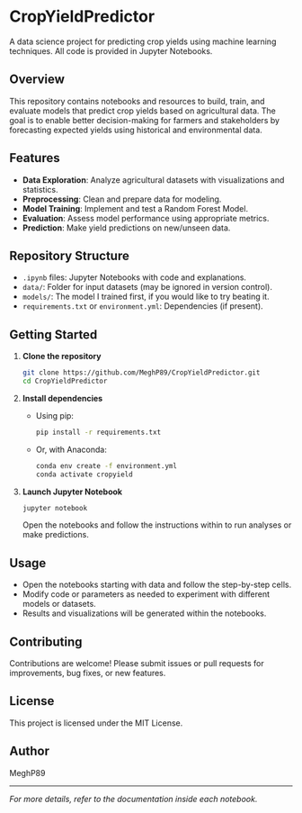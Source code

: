 # CropYieldPredictor

A data science project for predicting crop yields using machine learning techniques. All code is provided in Jupyter Notebooks.

## Overview

This repository contains notebooks and resources to build, train, and evaluate models that predict crop yields based on agricultural data. The goal is to enable better decision-making for farmers and stakeholders by forecasting expected yields using historical and environmental data.

## Features

- **Data Exploration**: Analyze agricultural datasets with visualizations and statistics.
- **Preprocessing**: Clean and prepare data for modeling.
- **Model Training**: Implement and test a Random Forest Model.
- **Evaluation**: Assess model performance using appropriate metrics.
- **Prediction**: Make yield predictions on new/unseen data.

## Repository Structure

- `.ipynb` files: Jupyter Notebooks with code and explanations.
- `data/`: Folder for input datasets (may be ignored in version control).
- `models/`: The model I trained first, if you would like to try beating it.
- `requirements.txt` or `environment.yml`: Dependencies (if present).

## Getting Started

1. **Clone the repository**
   ```bash
   git clone https://github.com/MeghP89/CropYieldPredictor.git
   cd CropYieldPredictor
   ```

2. **Install dependencies**
   - Using pip:
     ```bash
     pip install -r requirements.txt
     ```
   - Or, with Anaconda:
     ```bash
     conda env create -f environment.yml
     conda activate cropyield
     ```

3. **Launch Jupyter Notebook**
   ```bash
   jupyter notebook
   ```
   Open the notebooks and follow the instructions within to run analyses or make predictions.

## Usage

- Open the notebooks starting with data and follow the step-by-step cells.
- Modify code or parameters as needed to experiment with different models or datasets.
- Results and visualizations will be generated within the notebooks.

## Contributing

Contributions are welcome! Please submit issues or pull requests for improvements, bug fixes, or new features.

## License

This project is licensed under the MIT License.

## Author

MeghP89

---

*For more details, refer to the documentation inside each notebook.*
